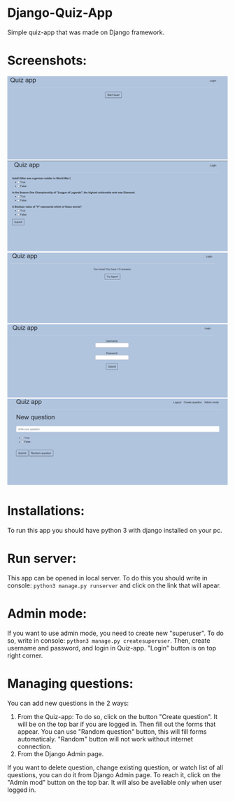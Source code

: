 # Django-Quiz-App

Simple quiz-app that was made on Django framework.
# Screenshots:
![alt text](https://github.com/Baesak/django-quiz-app/blob/master/pictures/quiz1.png)
![alt text](https://github.com/Baesak/django-quiz-app/blob/master/pictures/quiz2.png)
![alt text](https://github.com/Baesak/django-quiz-app/blob/master/pictures/quiz3.png)
![alt text](https://github.com/Baesak/django-quiz-app/blob/master/pictures/quiz4.png)
![alt text](https://github.com/Baesak/django-quiz-app/blob/master/pictures/quiz5.png)

# Installations:
To run this app you should have python 3 with django installed on your pc.

# Run server:
This app can be opened in local server. To do this you should write in console: `python3 manage.py runserver` and click on the link that will apear.

# Admin mode:
If you want to use admin mode, you need to create new "superuser". To do so, write in console: `python3 manage.py createsuperuser`. Then, create username and password, and login in Quiz-app. "Login" button is on top right corner.

# Managing questions:
You can add new questions in the 2 ways: 
1. From the Quiz-app: 
  To do so, click on the button "Create question". It will be on the top bar if you are logged in. Then fill out the forms that appear. You can use "Random question" button, this will fill forms automaticaly. "Random" button will not work without internet connection.
2. From the Django Admin page.

If you want to delete question, change existing question, or watch list of all questions, you can do it from Django Admin page.
To reach it, click on the "Admin mod" button on the top bar. It will also be aveliable only when user logged in.
